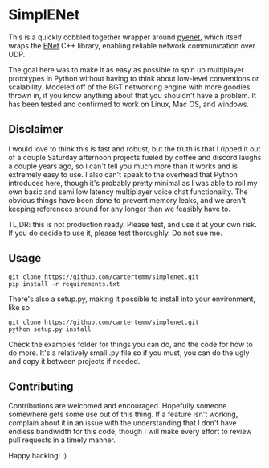 # SimplENet

This is a quickly cobbled together wrapper around [pyenet](https://github.com/aresch/pyenet), which itself wraps the [ENet](https://github.com/lsalzman/enet) C++ library, enabling reliable network communication over UDP.

The goal here was to make it as easy as possible to spin up multiplayer prototypes in Python without having to think about low-level conventions or scalability. Modeled off of the BGT networking engine with more goodies thrown in, if you know anything about that you shouldn't have a problem. It has been tested and confirmed to work on Linux, Mac OS, and windows.

## Disclaimer

I would love to think this is fast and robust, but the truth is that I ripped it out of a couple Saturday afternoon projects fueled by coffee and discord laughs a couple years ago, so I can't tell you much more than it works and is extremely easy to use. I also can't speak to the overhead that Python introduces here, though it's probably pretty minimal as I was able to roll my own basic and semi low latency multiplayer voice chat functionality. The obvious things have been done to prevent memory leaks, and we aren't keeping references around for any longer than we feasibly have to.

TL;DR: this is not production ready. Please test, and use it at your own risk. If you do decide to use it, please test thoroughly. Do not sue me.

## Usage

```
git clone https://github.com/cartertemm/simplenet.git
pip install -r requirements.txt
```

There's also a setup.py, making it possible to install into your environment, like so

```
git clone https://github.com/cartertemm/simplenet.git
python setup.py install
```

Check the examples folder for things you can do, and the code for how to do more. It's a relatively small .py file so if you must, you can do the ugly and copy it between projects if needed.

## Contributing

Contributions are welcomed and encouraged. Hopefully someone somewhere gets some use out of this thing. If a feature isn't working, complain about it in an issue with the understanding that I don't have endless bandwidth for this code, though I will make every effort to review pull requests in a timely manner.

Happy hacking! :)
